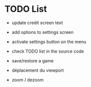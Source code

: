 # TODO List

* update credit screen text
* add options to settings screen
* activate settings button on the menu
* check TODO list in the source code

* save/restore a game

* déplacement du viewport
* zoom / dezoom
